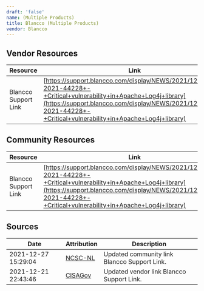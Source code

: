 ```yaml
---
draft: 'false'
name: (Multiple Products)
title: Blancco (Multiple Products)
vendor: Blancco
---
```


## Vendor Resources
| Resource | Link |
| --- | --- |
| Blancco Support Link | [https://support.blancco.com/display/NEWS/2021/12/12/CVE-2021-44228+-+Critical+vulnerability+in+Apache+Log4j+library](https://support.blancco.com/display/NEWS/2021/12/12/CVE-2021-44228+-+Critical+vulnerability+in+Apache+Log4j+library) |

## Community Resources
| Resource | Link |
| --- | --- |
| Blancco Support Link | [https://support.blancco.com/display/NEWS/2021/12/12/CVE-2021-44228+-+Critical+vulnerability+in+Apache+Log4j+library](https://support.blancco.com/display/NEWS/2021/12/12/CVE-2021-44228+-+Critical+vulnerability+in+Apache+Log4j+library) |


## Sources
| Date | Attribution | Description |
| --- | --- | --- |
| 2021-12-27 15:29:04 | [NCSC-NL](https://github.com/NCSC-NL/log4shell/blob/main/software/README.md) | Updated community link Blancco Support Link.  |
| 2021-12-21 22:43:46 | [CISAGov](https://raw.githubusercontent.com/cisagov/log4j-affected-db/develop/README.md) | Updated vendor link Blancco Support Link.  |
